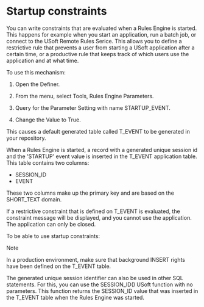 # Startup constraints

You can write constraints that are evaluated when a Rules Engine is started. This happens for example when you start an application, run a batch job, or connect to the USoft Remote Rules Serice. This allows you to define a restrictive rule that prevents a user from starting a USoft application after a certain time, or a productive rule that keeps track of which users use the application and at what time.

To use this mechanism:

1. Open the Definer.

2. From the menu, select Tools, Rules Engine Parameters.

3. Query for the Parameter Setting with name STARTUP_EVENT.

4. Change the Value to True.

This causes a default generated table called T_EVENT to be generated in your repository.

When a Rules Engine is started, a record with a generated unique session id and the 'STARTUP' event value is inserted in the T_EVENT application table. This table contains two columns:

- SESSION_ID
- EVENT

These two columns make up the primary key and are based on the SHORT_TEXT domain.

If a restrictive constraint that is defined on T_EVENT is evaluated, the constraint message will be displayed, and you cannot use the application. The application can only be closed.

To be able to use startup constraints:

> [!NOTE]
> In a production environment, make sure that background INSERT rights have been defined on the T_EVENT table.

The generated unique session identifier can also be used in other SQL statements. For this, you can use the SESSION_ID() USoft function with no parameters. This function returns the SESSION_ID value that was inserted in the T_EVENT table when the Rules Engine was started.